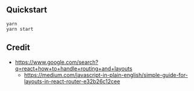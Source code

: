 ## Quickstart

```
yarn
yarn start
```

## Credit

- https://www.google.com/search?q=react+how+to+handle+routing+and+layouts
  - https://medium.com/javascript-in-plain-english/simple-guide-for-layouts-in-react-router-e32b26c12cee
